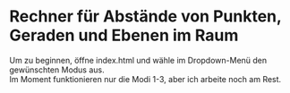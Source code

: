 # Rechner für Abstände von Punkten, Geraden und Ebenen im Raum

Um zu beginnen, öffne index.html und wähle im Dropdown-Menü den gewünschten Modus aus.
<br> Im Moment funktionieren nur die Modi 1-3, aber ich arbeite noch am Rest.